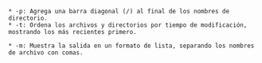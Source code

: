 	* -p: Agrega una barra diagonal (/) al final de los nombres de directorio.
	* -t: Ordena los archivos y directorios por tiempo de modificación, mostrando los más recientes primero.

	* -m: Muestra la salida en un formato de lista, separando los nombres de archivo con comas.
